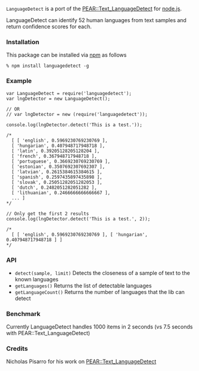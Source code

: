 `LanguageDetect` is a port of the [PEAR::Text_LanguageDetect](http://pear.php.net/package/Text_LanguageDetect) for [node.js](http://nodejs.org).

LanguageDetect can identify 52 human languages from text samples and return confidence scores for each.

### Installation

This package can be installed via [npm](http://npmjs.org/) as follows

    % npm install languagedetect -g

### Example
    
    var LanguageDetect = require('languagedetect');
    var lngDetector = new LanguageDetect();

    // OR
    // var lngDetector = new (require('languagedetect'));

    console.log(lngDetector.detect('This is a test.'));

    /*
      [ [ 'english', 0.5969230769230769 ],
      [ 'hungarian', 0.407948717948718 ],
      [ 'latin', 0.39205128205128204 ],
      [ 'french', 0.367948717948718 ],
      [ 'portuguese', 0.3669230769230769 ],
      [ 'estonian', 0.3507692307692307 ],
      [ 'latvian', 0.2615384615384615 ],
      [ 'spanish', 0.2597435897435898 ],
      [ 'slovak', 0.25051282051282053 ],
      [ 'dutch', 0.2482051282051282 ],
      [ 'lithuanian', 0.2466666666666667 ],
      ... ]
    */
    
    // Only get the first 2 results
    console.log(lngDetector.detect('This is a test.', 2));

    /*
      [ [ 'english', 0.5969230769230769 ], [ 'hungarian', 0.407948717948718 ] ]
    */

### API

   * `detect(sample, limit)` Detects the closeness of a sample of text to the known languages
   * `getLanguages()` Returns the list of detectable languages
   * `getLanguageCount()` Returns the number of languages that the lib can detect

### Benchmark

Currently LanguageDetect handles 1000 items in 2 seconds (vs 7.5 seconds with PEAR::Text_LanguageDetect)

### Credits

Nicholas Pisarro for his work on [PEAR::Text_LanguageDetect](http://pear.php.net/package/Text_LanguageDetect)